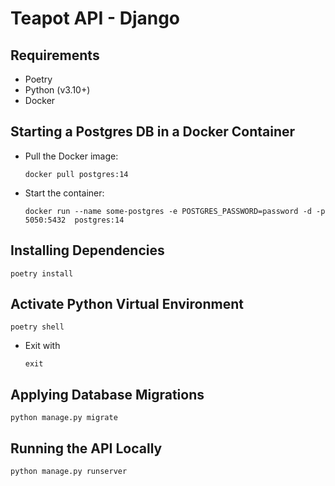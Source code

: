 # Teapot API - Django
## Requirements
- Poetry
- Python (v3.10+)
- Docker

## Starting a Postgres DB in a Docker Container
- Pull the Docker image:
    ```
    docker pull postgres:14
    ```
- Start the container:
    ```
    docker run --name some-postgres -e POSTGRES_PASSWORD=password -d -p 5050:5432  postgres:14
    ```

## Installing Dependencies
```
poetry install
```

## Activate Python Virtual Environment
```
poetry shell
```
- Exit with
    ```
    exit
    ```

## Applying Database Migrations
```
python manage.py migrate
```

## Running the API Locally
```
python manage.py runserver
```
